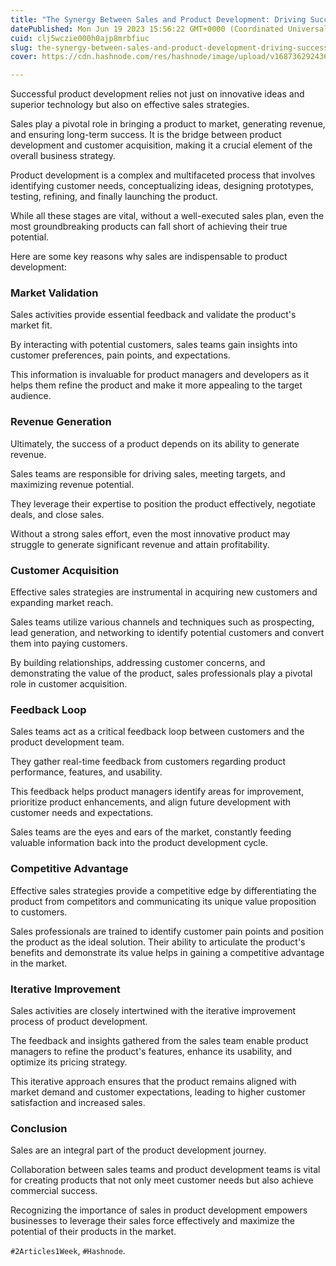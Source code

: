 ```yaml
---
title: "The Synergy Between Sales and Product Development: Driving Success in the Market."
datePublished: Mon Jun 19 2023 15:56:22 GMT+0000 (Coordinated Universal Time)
cuid: clj5wczie000h0ajp8mrbfiuc
slug: the-synergy-between-sales-and-product-development-driving-success-in-the-market
cover: https://cdn.hashnode.com/res/hashnode/image/upload/v1687362924361/a92184d3-e28e-406f-a223-bbfac795511c.png

---
```


Successful product development relies not just on innovative ideas and superior technology but also on effective sales strategies.

Sales play a pivotal role in bringing a product to market, generating revenue, and ensuring long-term success. It is the bridge between product development and customer acquisition, making it a crucial element of the overall business strategy.

Product development is a complex and multifaceted process that involves identifying customer needs, conceptualizing ideas, designing prototypes, testing, refining, and finally launching the product.

While all these stages are vital, without a well-executed sales plan, even the most groundbreaking products can fall short of achieving their true potential.

Here are some key reasons why sales are indispensable to product development:

### Market Validation

Sales activities provide essential feedback and validate the product's market fit.

By interacting with potential customers, sales teams gain insights into customer preferences, pain points, and expectations.

This information is invaluable for product managers and developers as it helps them refine the product and make it more appealing to the target audience.

### Revenue Generation

Ultimately, the success of a product depends on its ability to generate revenue.

Sales teams are responsible for driving sales, meeting targets, and maximizing revenue potential.

They leverage their expertise to position the product effectively, negotiate deals, and close sales.

Without a strong sales effort, even the most innovative product may struggle to generate significant revenue and attain profitability.

### Customer Acquisition

Effective sales strategies are instrumental in acquiring new customers and expanding market reach.

Sales teams utilize various channels and techniques such as prospecting, lead generation, and networking to identify potential customers and convert them into paying customers.

By building relationships, addressing customer concerns, and demonstrating the value of the product, sales professionals play a pivotal role in customer acquisition.

### Feedback Loop

Sales teams act as a critical feedback loop between customers and the product development team.

They gather real-time feedback from customers regarding product performance, features, and usability.

This feedback helps product managers identify areas for improvement, prioritize product enhancements, and align future development with customer needs and expectations.

Sales teams are the eyes and ears of the market, constantly feeding valuable information back into the product development cycle.

### Competitive Advantage

Effective sales strategies provide a competitive edge by differentiating the product from competitors and communicating its unique value proposition to customers.

Sales professionals are trained to identify customer pain points and position the product as the ideal solution. Their ability to articulate the product's benefits and demonstrate its value helps in gaining a competitive advantage in the market.

### Iterative Improvement

Sales activities are closely intertwined with the iterative improvement process of product development.

The feedback and insights gathered from the sales team enable product managers to refine the product's features, enhance its usability, and optimize its pricing strategy.

This iterative approach ensures that the product remains aligned with market demand and customer expectations, leading to higher customer satisfaction and increased sales.

### Conclusion

Sales are an integral part of the product development journey.

Collaboration between sales teams and product development teams is vital for creating products that not only meet customer needs but also achieve commercial success.

Recognizing the importance of sales in product development empowers businesses to leverage their sales force effectively and maximize the potential of their products in the market.

`#2Articles1Week`, `#Hashnode`.